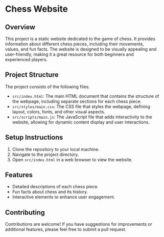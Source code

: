 # Chess Website

## Overview
This project is a static website dedicated to the game of chess. It provides information about different chess pieces, including their movements, values, and fun facts. The website is designed to be visually appealing and user-friendly, making it a great resource for both beginners and experienced players.

## Project Structure
The project consists of the following files:

- `src/index.html`: The main HTML document that contains the structure of the webpage, including separate sections for each chess piece.
- `src/styles/main.css`: The CSS file that styles the webpage, defining layout, colors, fonts, and other visual aspects.
- `src/scripts/main.js`: The JavaScript file that adds interactivity to the website, allowing for dynamic content display and user interactions.

## Setup Instructions
1. Clone the repository to your local machine.
2. Navigate to the project directory.
3. Open `src/index.html` in a web browser to view the website.

## Features
- Detailed descriptions of each chess piece.
- Fun facts about chess and its history.
- Interactive elements to enhance user engagement.

## Contributing
Contributions are welcome! If you have suggestions for improvements or additional features, please feel free to submit a pull request.